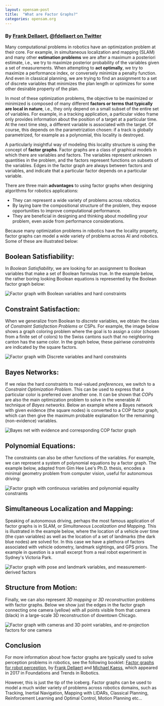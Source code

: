```yaml
---
layout: opensam-post
title:  "What are Factor Graphs?"
categories: opensam.org
---
```


### By [Frank Dellaert](http://www.cc.gatech.edu/~dellaert), [@fdellaert on Twitter](http://twitter.com/fdellaert)
 
Many computational problems in robotics have an optimization problem at their core. For example, in simultaneous localization and mapping (SLAM) and many other **estimation problems** we are after a maximum a posteriori estimate, i.e., we try to maximize posterior probability of the variables given a set of measurements. When attempting to **act optimally**, we try to maximize a performance index, or conversely minimize a penalty function. And even in classical planning, we are trying to find an assignment to a set of discrete variables that minimizes the plan length or optimizes for some other desirable property of the plan.

In most of these optimization problems, the objective to be maximized or minimized is composed of many different **factors or terms that typically are local in nature**, i.e., they only depend on a small subset of the entire set of variables. For example, in a tracking application, a particular video frame only provides information about the position of a target at a particular time. At the next time step, a different variable is associated with the target. Of course, this depends on the parametrization chosen: if a track is globally parametrized, for example as a polynomial, this locality is destroyed. 

A particularly insightful way of modeling this locality structure is using the concept of **factor graphs**. Factor graphs are a class of graphical models in which there are variables and factors. The variables represent unknown quantities in the problem, and the factors represent functions on subsets of the variables. Edges in the factor graph are always between factors and variables, and indicate that a particular factor depends on a particular variable.

There are three main **advantages** to using factor graphs when designing algorithms for robotics applications:
- They can represent a wide variety of problems across robotics.
- By laying bare the compositional structure of the problem, they expose opportunities to improve computational performance.
- They are beneficial in designing and thinking about modelling your problem, even aside from performance considerations.

Because many optimization problems in robotics have the locality property, factor graphs can model a wide variety of problems across AI and robotics. Some of these are illustrated below:

## Boolean Satisfiability:

In *Boolean Satisfiability*, we are looking for an assignment to Boolean variables that make a set of Boolean formulas true. In the example below, the rather boring looking Boolean equations is represented by the Boolean factor graph below:

![Factor graph with Boolean variables and hard constraints](/assets/fg-images/image6.png "Factor graph with Boolean variables and hard constraints")


## Constraint Satisfaction:

When we generalize from Boolean to *discrete* variables, we obtain the class of *Constraint Satisfaction Problems* or CSPs. For example, the image below shows a graph coloring problem where the goal is to assign a color (chosen from a finite set of colors) to the Swiss cantons such that no neighboring canton has the same color. In the graph below, these pairiwse *constraints* are indicated by the square factors.

![Factor graph with Discrete variables and hard constraints](/assets/fg-images/image3.png "Factor graph with Discrete variables and hard constraints")

## Bayes Networks:


If we relax the hard constraints to real-valued *preferences*, we switch to a *Constraint Optimization Problem*. This can be used to express that a particular color is preferred over another one. It can be shown that *COPs* are also the main optimization problem to solve in the venerable AI technique of *Bayes networks*. Below an example where a Bayes network with given evidence (the square nodes) is converted to a COP factor graph, which can then give the maximum probable explanation for the remaining (non-evidence) variables.


![Bayes net with evidence and corresponding COP factor graph](/assets/fg-images/image5.png "Bayes net with evidence and corresponding COP factor graph")


## Polynomial Equations:

The constraints can also be other functions of the variables. For example, we can represent a system of polynomial equations by a factor graph. The example below, adapted from Gim Hee Lee's Ph.D. thesis, encodes a minimal geometry problem from computer vision, useful for autonomous driving:

![Factor graph with continuous variables and polynomial equality constraints](/assets/fg-images/image2.png "Factor graph with continuous variables and polynomial equality constraints")


## Simultaneous Localization and Mapping:

Speaking of autonomous driving, perhaps the most famous application of factor graphs is in SLAM, or *Simultaneous Localization and Mapping*. This is illustrated in the example below, where the location of a vehicle over time (the cyan variables) as well as the location of a set of landmarks (the dark blue nodes) are solved for. In this case we have a plethora of factors associated with vehicle odometry, landmark sightings, and GPS priors. The example in question is a small excerpt from a real robot experiment in Sydney's Victoria Park.

![Factor graph with pose and landmark variables, and measurement-derived factors](/assets/fg-images/image1.png "Factor graph with pose and landmark variables, and measurement-derived factors")


## Structure from Motion:

Finally, we can also represent *3D mapping* or *3D reconstruction* problems with factor graphs. Below we show just the edges in the factor graph connecting one camera (yellow) with all points visible from that camera (black) in a large-scale 3D reconstruction of downtown Chicago.

![Factor graph with cameras and 3D point variables, and re-projection factors for one camera](/assets/fg-images/image4.png "Factor graph with cameras and 3D point variables, and re-projection factors for one camera")

## Conclusion

For more information about how factor graphs are typically used to solve perception problems in robotics, see the following booklet: [Factor graphs for robot perception](http://www.cc.gatech.edu/~dellaert/pubs/Dellaert17fnt.pdf), by [Frank Dellaert](http://www.cc.gatech.edu/~dellaert) and [Michael Kaess](https://frc.ri.cmu.edu/~kaess/), which appeared in 2017 in Foundations and Trends in Robotics.

However, this is just the tip of the iceberg. Factor graphs can be used to model a much wider variety of problems across robotics domains, such as Tracking, Inertial Navigation, Mapping with LIDARs, Classical Planning, Reinforcement Learning and Optimal Control, Motion Planning etc...



